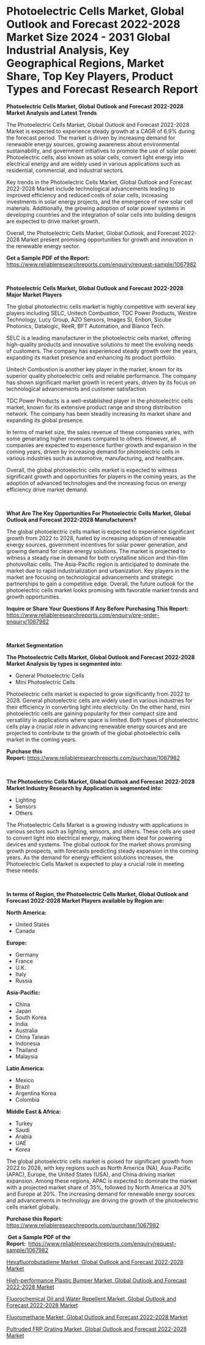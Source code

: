 <p><h1>Photoelectric Cells Market, Global Outlook and Forecast 2022-2028 Market Size 2024 - 2031 Global Industrial Analysis, Key Geographical Regions, Market Share, Top Key Players, Product Types and Forecast Research Report</h1></p><p><strong>Photoelectric Cells Market, Global Outlook and Forecast 2022-2028 Market Analysis and Latest Trends</strong></p>
<p><p>The Photoelectric Cells Market, Global Outlook and Forecast 2022-2028 Market is expected to experience steady growth at a CAGR of 6.9% during the forecast period. The market is driven by increasing demand for renewable energy sources, growing awareness about environmental sustainability, and government initiatives to promote the use of solar power. Photoelectric cells, also known as solar cells, convert light energy into electrical energy and are widely used in various applications such as residential, commercial, and industrial sectors.</p><p>Key trends in the Photoelectric Cells Market, Global Outlook and Forecast 2022-2028 Market include technological advancements leading to improved efficiency and reduced costs of solar cells, increasing investments in solar energy projects, and the emergence of new solar cell materials. Additionally, the growing adoption of solar power systems in developing countries and the integration of solar cells into building designs are expected to drive market growth.</p><p>Overall, the Photoelectric Cells Market, Global Outlook, and Forecast 2022-2028 Market present promising opportunities for growth and innovation in the renewable energy sector.</p></p>
<p><strong>Get a Sample PDF of the Report:&nbsp;</strong> <a href="https://www.reliableresearchreports.com/enquiry/request-sample/1067982">https://www.reliableresearchreports.com/enquiry/request-sample/1067982</a></p>
<p>&nbsp;</p>
<p><strong>Photoelectric Cells Market, Global Outlook and Forecast 2022-2028 Major Market Players</strong></p>
<p><p>The global photoelectric cells market is highly competitive with several key players including SELC, Unitech Combustion, TDC Power Products, Westire Technology, Lucy Group, AZO Sensors, Images SI, Enbon, Sicube Photonics, Datalogic, ReeR, BFT Automation, and Bianco Tech.</p><p>SELC is a leading manufacturer in the photoelectric cells market, offering high-quality products and innovative solutions to meet the evolving needs of customers. The company has experienced steady growth over the years, expanding its market presence and enhancing its product portfolio.</p><p>Unitech Combustion is another key player in the market, known for its superior quality photoelectric cells and reliable performance. The company has shown significant market growth in recent years, driven by its focus on technological advancements and customer satisfaction.</p><p>TDC Power Products is a well-established player in the photoelectric cells market, known for its extensive product range and strong distribution network. The company has been steadily increasing its market share and expanding its global presence.</p><p>In terms of market size, the sales revenue of these companies varies, with some generating higher revenues compared to others. However, all companies are expected to experience further growth and expansion in the coming years, driven by increasing demand for photoelectric cells in various industries such as automotive, manufacturing, and healthcare.</p><p>Overall, the global photoelectric cells market is expected to witness significant growth and opportunities for players in the coming years, as the adoption of advanced technologies and the increasing focus on energy efficiency drive market demand.</p></p>
<p>&nbsp;</p>
<p><strong>What Are The Key Opportunities For Photoelectric Cells Market, Global Outlook and Forecast 2022-2028 Manufacturers?</strong></p>
<p><p>The global photoelectric cells market is expected to experience significant growth from 2022 to 2028, fueled by increasing adoption of renewable energy sources, government incentives for solar power generation, and growing demand for clean energy solutions. The market is projected to witness a steady rise in demand for both crystalline silicon and thin-film photovoltaic cells. The Asia-Pacific region is anticipated to dominate the market due to rapid industrialization and urbanization. Key players in the market are focusing on technological advancements and strategic partnerships to gain a competitive edge. Overall, the future outlook for the photoelectric cells market looks promising with favorable market trends and growth opportunities.</p></p>
<p><strong>Inquire or Share Your Questions If Any Before Purchasing This Report:</strong> <a href="https://www.reliableresearchreports.com/enquiry/pre-order-enquiry/1067982">https://www.reliableresearchreports.com/enquiry/pre-order-enquiry/1067982</a></p>
<p>&nbsp;</p>
<p><strong>Market Segmentation</strong></p>
<p><strong>The Photoelectric Cells Market, Global Outlook and Forecast 2022-2028 Market Analysis by types is segmented into:</strong></p>
<p><ul><li>General Photoelectric Cells</li><li>Mini Photoelectric Cells</li></ul></p>
<p><p>Photoelectric cells market is expected to grow significantly from 2022 to 2028. General photoelectric cells are widely used in various industries for their efficiency in converting light into electricity. On the other hand, mini photoelectric cells are gaining popularity for their compact size and versatility in applications where space is limited. Both types of photoelectric cells play a crucial role in advancing renewable energy sources and are projected to contribute to the growth of the global photoelectric cells market in the coming years.</p></p>
<p><strong>Purchase this Report:&nbsp;</strong><a href="https://www.reliableresearchreports.com/purchase/1067982">https://www.reliableresearchreports.com/purchase/1067982</a></p>
<p>&nbsp;</p>
<p><strong>The Photoelectric Cells Market, Global Outlook and Forecast 2022-2028 Market Industry Research by Application is segmented into:</strong></p>
<p><ul><li>Lighting</li><li>Sensors</li><li>Others</li></ul></p>
<p><p>The Photoelectric Cells Market is a growing industry with applications in various sectors such as lighting, sensors, and others. These cells are used to convert light into electrical energy, making them ideal for powering devices and systems. The global outlook for the market shows promising growth prospects, with forecasts predicting steady expansion in the coming years. As the demand for energy-efficient solutions increases, the Photoelectric Cells Market is expected to play a crucial role in meeting these needs.</p></p>
<p>&nbsp;</p>
<p><strong>In terms of Region, the Photoelectric Cells Market, Global Outlook and Forecast 2022-2028 Market Players available by Region are:</strong></p>
<p>
    <p> <strong> North America: </strong>
        <ul>
            <li>United States</li>
            <li>Canada</li>
        </ul>
        </p> 
    <p> <strong> Europe: </strong>
        <ul>
            <li>Germany</li>
            <li>France</li>
            <li>U.K.</li>
            <li>Italy</li>
            <li>Russia</li>
        </ul>
        </p> 
    <p> <strong> Asia-Pacific: </strong>
        <ul>
            <li>China</li>
            <li>Japan</li>
            <li>South Korea</li>
            <li>India</li>
            <li>Australia</li>
            <li>China Taiwan</li>
            <li>Indonesia</li>
            <li>Thailand</li>
            <li>Malaysia</li>
        </ul>
        </p> 
    <p> <strong> Latin America: </strong>
        <ul>
            <li>Mexico</li>
            <li>Brazil</li>
            <li>Argentina Korea</li>
            <li>Colombia</li>
        </ul>
        </p> 
    <p> <strong> Middle East & Africa: </strong>
        <ul>
            <li>Turkey</li>
            <li>Saudi</li>
            <li>Arabia</li>
            <li>UAE</li>
            <li>Korea</li>
        </ul>
    </p>
    </p>
<p><p>The global photoelectric cells market is poised for significant growth from 2022 to 2028, with key regions such as North America (NA), Asia-Pacific (APAC), Europe, the United States (USA), and China driving market expansion. Among these regions, APAC is expected to dominate the market with a projected market share of 35%, followed by North America at 30% and Europe at 20%. The increasing demand for renewable energy sources and advancements in technology are driving the growth of the photoelectric cells market globally.</p></p>
<p><strong>Purchase this Report: </strong><a href="https://www.reliableresearchreports.com/purchase/1067982">https://www.reliableresearchreports.com/purchase/1067982</a></p>
<p>&nbsp;<strong>Get a Sample PDF of the Report:&nbsp;&nbsp;</strong><a href="https://www.reliableresearchreports.com/enquiry/request-sample/1067982">https://www.reliableresearchreports.com/enquiry/request-sample/1067982</a></p>
<p><strong></strong></p>
<p><p><a href="https://github.com/gulaimolin/Market-Research-Report-List-3/blob/main/hexafluorobutadiene-market-global-outlook-and-forecast-2022-2028-market.md">Hexafluorobutadiene Market, Global Outlook and Forecast 2022-2028 Market</a></p><p><a href="https://github.com/redneck06/Market-Research-Report-List-1/blob/main/high-performance-plastic-bumper-market-global-outlook-and-forecast-2022-2028-market.md">High-performance Plastic Bumper Market, Global Outlook and Forecast 2022-2028 Market</a></p><p><a href="https://github.com/peachesmcdowel1/Market-Research-Report-List-1/blob/main/fluorochemical-oil-and-water-repellent-market-global-outlook-and-forecast-2022-2028-market.md">Fluorochemical Oil and Water Repellent Market, Global Outlook and Forecast 2022-2028 Market</a></p><p><a href="https://github.com/RoccoManning/Market-Research-Report-List-3/blob/main/fluoromethane-market-global-outlook-and-forecast-2022-2028-market.md">Fluoromethane Market, Global Outlook and Forecast 2022-2028 Market</a></p><p><a href="https://github.com/edytherolanlouisejk1miz0wig/Market-Research-Report-List-1/blob/main/pultruded-frp-grating-market-global-outlook-and-forecast-2022-2028-market.md">Pultruded FRP Grating Market, Global Outlook and Forecast 2022-2028 Market</a></p></p>